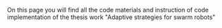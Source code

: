On this page you will find all the code materials and instruction of code implementation of the thesis work "Adaptive strategies for swarm robots"
